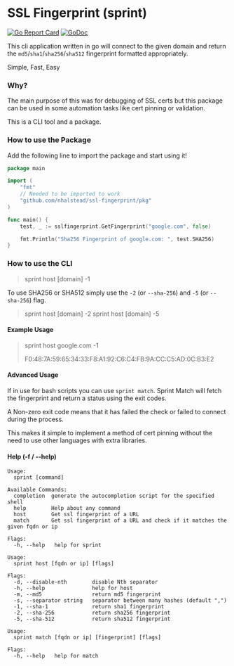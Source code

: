 # SSL Fingerprint (sprint)

[![Go Report Card](https://goreportcard.com/badge/github.com/nhalstead/ssl-fingerprint)](https://goreportcard.com/report/github.com/nhalstead/ssl-fingerprint)
[![GoDoc](https://godoc.org/github.com/nhalstead/ssl-fingerprint?status.svg)](https://godoc.org/github.com/nhalstead/ssl-fingerprint)

This cli application written in go will connect to the given domain and return the `md5`/`sha1`/`sha256`/`sha512` fingerprint formatted appropriately.

Simple, Fast, Easy

### Why?

The main purpose of this was for debugging of SSL certs but this package can be used in some automation tasks like cert pinning or validation.

This is a CLI tool and a package.

### How to use the Package

Add the following line to import the package and start using it!

```go
package main

import (
	"fmt"
	// Needed to be imported to work
	"github.com/nhalstead/ssl-fingerprint/pkg"
)

func main() {
	test, _ := sslfingerprint.GetFingerprint("google.com", false)

	fmt.Println("Sha256 Fingerprint of google.com: ", test.SHA256)
}
```

### How to use the CLI

> sprint host \[domain\] -1

To use SHA256 or SHA512 simply use the `-2` (or `--sha-256`) and `-5` (or `--sha-256`) flag.

> sprint host \[domain\] -2
> sprint host \[domain\] -5

#### Example Usage

> sprint host google.com -1
>
> F0\:48\:7A\:59\:65\:34\:33\:F8\:A1\:92\:C6\:C4\:FB\:9A\:CC\:C5\:AD\:0C\:B3\:E2

#### Advanced Usage

If in use for bash scripts you can use `sprint match`. Sprint Match will fetch the fingerprint and return a status using the exit codes.

A Non-zero exit code means that it has failed the check or failed to connect during the process.

This makes it simple to implement a method of cert pinning without the need to use other languages with extra libraries.

#### Help (-f / --help)

```
Usage:
  sprint [command]

Available Commands:
  completion  generate the autocompletion script for the specified shell
  help        Help about any command
  host        Get ssl fingerprint of a URL
  match       Get ssl fingerprint of a URL and check if it matches the given fqdn or ip

Flags:
  -h, --help   help for sprint
```

```
Usage:
  sprint host [fqdn or ip] [flags]

Flags:
  -d, --disable-nth        disable Nth separator
  -h, --help               help for host
  -m, --md5                return md5 fingerprint
  -s, --separator string   separator between many hashes (default ",")
  -1, --sha-1              return sha1 fingerprint
  -2, --sha-256            return sha256 fingerprint
  -5, --sha-512            return sha512 fingerprint
```

```
Usage:
  sprint match [fqdn or ip] [fingerprint] [flags]

Flags:
  -h, --help   help for match
```